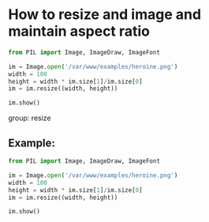 # How to resize and image and maintain aspect ratio

```python
from PIL import Image, ImageDraw, ImageFont

im = Image.open('/var/www/examples/heroine.png')
width = 100
height = width * im.size[1]/im.size[0]
im = im.resize((width, height))

im.show()
```


group: resize

## Example: 
```python
from PIL import Image, ImageDraw, ImageFont

im = Image.open('/var/www/examples/heroine.png')
width = 100
height = width * im.size[1]/im.size[0]
im = im.resize((width, height))

im.show()
```

